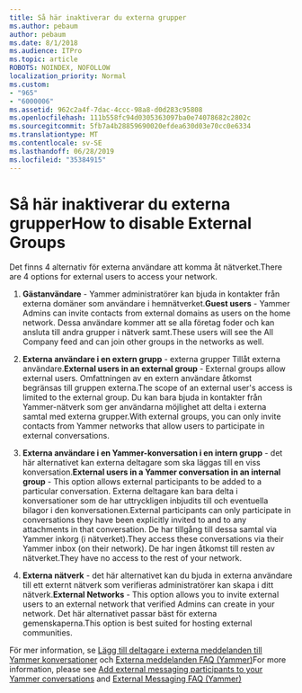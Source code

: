 ```yaml
---
title: Så här inaktiverar du externa grupper
ms.author: pebaum
author: pebaum
ms.date: 8/1/2018
ms.audience: ITPro
ms.topic: article
ROBOTS: NOINDEX, NOFOLLOW
localization_priority: Normal
ms.custom:
- "965"
- "6000006"
ms.assetid: 962c2a4f-7dac-4ccc-98a8-d0d283c95808
ms.openlocfilehash: 111b558fc94d0305363097ba0e74078682c2802c
ms.sourcegitcommit: 5fb7a4b28859690020efdea630d03e70cc0e6334
ms.translationtype: MT
ms.contentlocale: sv-SE
ms.lasthandoff: 06/28/2019
ms.locfileid: "35384915"
---
```

# <a name="how-to-disable-external-groups"></a><span data-ttu-id="49dad-102">Så här inaktiverar du externa grupper</span><span class="sxs-lookup"><span data-stu-id="49dad-102">How to disable External Groups</span></span>

<span data-ttu-id="49dad-103">Det finns 4 alternativ för externa användare att komma åt nätverket.</span><span class="sxs-lookup"><span data-stu-id="49dad-103">There are 4 options for external users to access your network.</span></span>
  
1. <span data-ttu-id="49dad-104">**Gästanvändare** - Yammer administratörer kan bjuda in kontakter från externa domäner som användare i hemnätverket.</span><span class="sxs-lookup"><span data-stu-id="49dad-104">**Guest users** - Yammer Admins can invite contacts from external domains as users on the home network.</span></span> <span data-ttu-id="49dad-105">Dessa användare kommer att se alla företag foder och kan ansluta till andra grupper i nätverk samt.</span><span class="sxs-lookup"><span data-stu-id="49dad-105">These users will see the All Company feed and can join other groups in the networks as well.</span></span>

2. <span data-ttu-id="49dad-106">**Externa användare i en extern grupp** - externa grupper Tillåt externa användare.</span><span class="sxs-lookup"><span data-stu-id="49dad-106">**External users in an external group** - External groups allow external users.</span></span> <span data-ttu-id="49dad-107">Omfattningen av en extern användare åtkomst begränsas till gruppen externa.</span><span class="sxs-lookup"><span data-stu-id="49dad-107">The scope of an external user's access is limited to the external group.</span></span> <span data-ttu-id="49dad-108">Du kan bara bjuda in kontakter från Yammer-nätverk som ger användarna möjlighet att delta i externa samtal med externa grupper.</span><span class="sxs-lookup"><span data-stu-id="49dad-108">With external groups, you can only invite contacts from Yammer networks that allow users to participate in external conversations.</span></span>

3. <span data-ttu-id="49dad-109">**Externa användare i en Yammer-konversation i en intern grupp** - det här alternativet kan externa deltagare som ska läggas till en viss konversation.</span><span class="sxs-lookup"><span data-stu-id="49dad-109">**External users in a Yammer conversation in an internal group** - This option allows external participants to be added to a particular conversation.</span></span> <span data-ttu-id="49dad-110">Externa deltagare kan bara delta i konversationer som de har uttryckligen inbjudits till och eventuella bilagor i den konversationen.</span><span class="sxs-lookup"><span data-stu-id="49dad-110">External participants can only participate in conversations they have been explicitly invited to and to any attachments in that conversation.</span></span> <span data-ttu-id="49dad-111">De har tillgång till dessa samtal via Yammer inkorg (i nätverket).</span><span class="sxs-lookup"><span data-stu-id="49dad-111">They access these conversations via their Yammer inbox (on their network).</span></span> <span data-ttu-id="49dad-112">De har ingen åtkomst till resten av nätverket.</span><span class="sxs-lookup"><span data-stu-id="49dad-112">They have no access to the rest of your network.</span></span>

4. <span data-ttu-id="49dad-113">**Externa nätverk** - det här alternativet kan du bjuda in externa användare till ett externt nätverk som verifieras administratörer kan skapa i ditt nätverk.</span><span class="sxs-lookup"><span data-stu-id="49dad-113">**External Networks** - This option allows you to invite external users to an external network that verified Admins can create in your network.</span></span> <span data-ttu-id="49dad-114">Det här alternativet passar bäst för externa gemenskaperna.</span><span class="sxs-lookup"><span data-stu-id="49dad-114">This option is best suited for hosting external communities.</span></span>

<span data-ttu-id="49dad-115">För mer information, se [Lägg till deltagare i externa meddelanden till Yammer konversationer](https://support.office.com/article/add-external-messaging-participants-to-your-yammer-conversations-423653bb-86b2-4eac-9d7e-dca121f7c16c?ui=en-US&amp;rs=en-US&amp;ad=US) och [Externa meddelanden FAQ (Yammer)](https://support.office.com/article/External-messaging-FAQ-Yammer-35b59d6c-bb1c-4541-bf19-9f67d2f2b199)</span><span class="sxs-lookup"><span data-stu-id="49dad-115">For more information, please see [Add external messaging participants to your Yammer conversations](https://support.office.com/article/add-external-messaging-participants-to-your-yammer-conversations-423653bb-86b2-4eac-9d7e-dca121f7c16c?ui=en-US&amp;rs=en-US&amp;ad=US) and [External Messaging FAQ (Yammer)](https://support.office.com/article/External-messaging-FAQ-Yammer-35b59d6c-bb1c-4541-bf19-9f67d2f2b199)</span></span>
  
